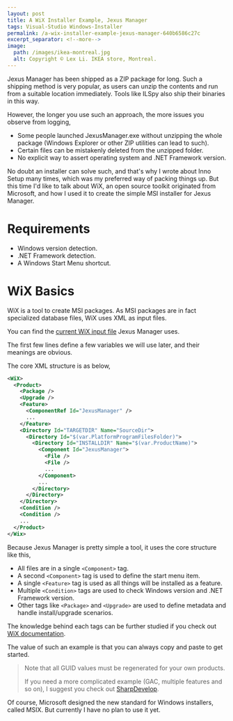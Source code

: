 ```yaml
---
layout: post
title: A WiX Installer Example, Jexus Manager
tags: Visual-Studio Windows-Installer
permalink: /a-wix-installer-example-jexus-manager-640b6586c27c
excerpt_separator: <!--more-->
image:
  path: /images/ikea-montreal.jpg
  alt: Copyright © Lex Li. IKEA store, Montreal.
---
```


Jexus Manager has been shipped as a ZIP package for long. Such a shipping method is very popular, as users can unzip the contents and run from a suitable location immediately. Tools like ILSpy also ship their binaries in this way.

However, the longer you use such an approach, the more issues you observe from logging,

* Some people launched JexusManager.exe without unzipping the whole package (Windows Explorer or other ZIP utilities can lead to such).
* Certain files can be mistakenly deleted from the unzipped folder.
* No explicit way to assert operating system and .NET Framework version.

No doubt an installer can solve such, and that's why I wrote about Inno Setup many times, which was my preferred way of packing things up. But this time I'd like to talk about WiX, an open source toolkit originated from Microsoft, and how I used it to create the simple MSI installer for Jexus Manager.
<!--more-->

# Requirements

* Windows version detection.
* .NET Framework detection.
* A Windows Start Menu shortcut.

# WiX Basics

WiX is a tool to create MSI packages. As MSI packages are in fact specialized database files, WiX uses XML as input files.

You can find the [current WiX input file](https://github.com/jexuswebserver/JexusManager/blob/master/Setup/Product.wxs) Jexus Manager uses.

The first few lines define a few variables we will use later, and their meanings are obvious.

The core XML structure is as below,

``` xml
<WiX>
  <Product>
    <Package />
    <Upgrade />
    <Feature>
      <ComponentRef Id="JexusManager" />
      ...
    </Feature>
    <Directory Id="TARGETDIR" Name="SourceDir">
      <Directory Id="$(var.PlatformProgramFilesFolder)">
        <Directory Id="INSTALLDIR" Name="$(var.ProductName)">
          <Component Id="JexusManager">
            <File />
            <File />
            ...
          </Component>
          ...
        </Directory>
      </Directory>
    </Directory>
    <Condition />
    <Condition />
    ...
  </Product>
</Wix>
```

Because Jexus Manager is pretty simple a tool, it uses the core structure like this,

* All files are in a single `<Component>` tag.
* A second `<Component>` tag is used to define the start menu item.
* A single `<Feature>` tag is used as all things will be installed as a feature.
* Multiple `<Condition>` tags are used to check Windows version and .NET Framework version.
* Other tags like `<Package>` and `<Upgrade>` are used to define metadata and handle install/upgrade scenarios.

The knowledge behind each tags can be further studied if you check out [WiX documentation](https://wixtoolset.org/docs/intro/).

The value of such an example is that you can always copy and paste to get started.

> Note that all GUID values must be regenerated for your own products.
>
> If you need a more complicated example (GAC, multiple features and so on), I suggest you check out [SharpDevelop](https://github.com/icsharpcode/SharpDevelop/tree/master/src/Setup).

Of course, Microsoft designed the new standard for Windows installers, called MSIX. But currently I have no plan to use it yet.
